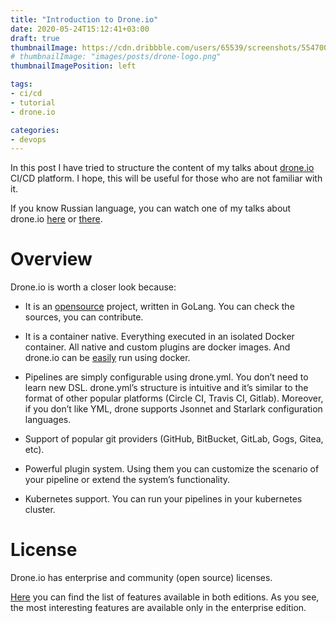```yaml
---
title: "Introduction to Drone.io"
date: 2020-05-24T15:12:41+03:00
draft: true
thumbnailImage: https://cdn.dribbble.com/users/65539/screenshots/5547006/drone-logo_2x.png
# thumbnailImage: "images/posts/drone-logo.png"
thumbnailImagePosition: left

tags:
- ci/cd
- tutorial
- drone.io

categories:
- devops
---
```


In this post I have tried to structure the content of my talks about [drone.io](https://drone.io) CI/CD platform. I hope, this will be useful for those who are not familiar with it.

<!--more-->

If you know Russian language, you can watch one of my talks about drone.io [here](https://www.youtube.com/watch?v=MSsHRo9CYvk) or [there](https://www.youtube.com/watch?v=mKT-bLdRGvQ).


# Overview

Drone.io is worth a closer look because:

- It is an [opensource](https://github.com/drone/drone) project, written in GoLang. You can check the sources, you can contribute.

- It is a container native. Everything executed in an isolated Docker container. All native and custom plugins are docker images. And drone.io can be [easily](/#installation) run using docker.

- Pipelines are simply configurable using drone.yml. You don’t need to learn new DSL. drone.yml’s structure is intuitive and it’s similar to the format of other popular platforms (Circle CI, Travis CI, Gitlab). Moreover, if you don’t like YML, drone supports Jsonnet and Starlark configuration languages.

- Support of popular git providers (GitHub, BitBucket, GitLab, Gogs, Gitea, etc).

- Powerful plugin system. Using them you can customize the scenario of your pipeline or extend the system’s functionality.

- Kubernetes support. You can run your pipelines in your kubernetes cluster.

# License

Drone.io has enterprise and community (open source) licenses.

[Here](https://drone.io/enterprise/features/) you can find the list of features available in both editions. As you see, the most interesting features are available only in the enterprise edition.